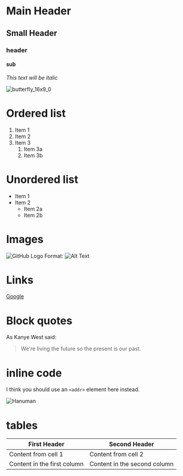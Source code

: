 # Main Header

## Small Header
### header
#### sub
*This text will be italic*

![butterfly_16x9_0](https://user-images.githubusercontent.com/77041377/103737640-83ce0700-502d-11eb-9e09-69519e2b0431.jpg)
# Ordered list

1. Item 1
1. Item 2
1. Item 3
   1. Item 3a
   1. Item 3b
   
 # Unordered list
 
 * Item 1
* Item 2
  * Item 2a
  * Item 2b

# Images

![GitHub Logo](/images/logo.png)
Format: ![Alt Text](url)


# Links

[Google](http://google.com)

# Block quotes

As Kanye West said:

> We're living the future so
> the present is our past.


# inline code

I think you should use an
`<addr>` element here instead.

![Hanuman](https://i1.wp.com/www.wordzz.com/wp-content/uploads/2016/12/Hanuman.jpeg?fit=800%2C600&ssl=1)
# tables
First Header | Second Header
------------ | -------------
Content from cell 1 | Content from cell 2 | content from cell 3
Content in the first column | Content in the second column | content in the third column
